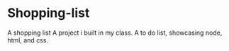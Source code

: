 # Shopping-list
A shopping list
  A project i built in my class. A to do list, showcasing node, html, and css.
  
